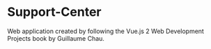 # Support-Center
Web application created by following the Vue.js 2 Web Development Projects book by Guillaume Chau. 
